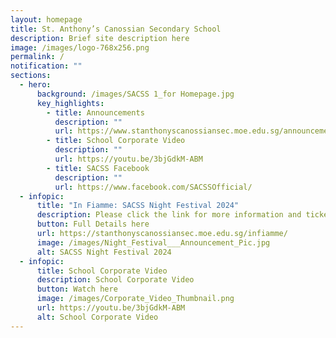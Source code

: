 ```yaml
---
layout: homepage
title: St. Anthony’s Canossian Secondary School
description: Brief site description here
image: /images/logo-768x256.png
permalink: /
notification: ""
sections:
  - hero:
      background: /images/SACSS 1_for Homepage.jpg
      key_highlights:
        - title: Announcements
          description: ""
          url: https://www.stanthonyscanossiansec.moe.edu.sg/announcements/
        - title: School Corporate Video
          description: ""
          url: https://youtu.be/3bjGdkM-ABM
        - title: SACSS Facebook
          description: ""
          url: https://www.facebook.com/SACSSOfficial/
  - infopic:
      title: "In Fiamme: SACSS Night Festival 2024"
      description: Please click the link for more information and ticketing details.
      button: Full Details here
      url: https://stanthonyscanossiansec.moe.edu.sg/infiamme/
      image: /images/Night_Festival___Announcement_Pic.jpg
      alt: SACSS Night Festival 2024
  - infopic:
      title: School Corporate Video
      description: School Corporate Video
      button: Watch here
      image: /images/Corporate_Video_Thumbnail.png
      url: https://youtu.be/3bjGdkM-ABM
      alt: School Corporate Video
---
```

